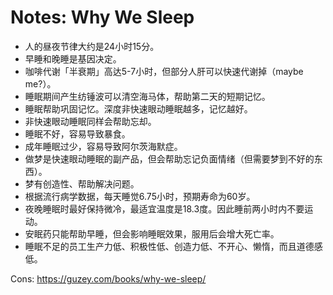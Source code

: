 # Notes: Why We Sleep

- 人的昼夜节律大约是24小时15分。
- 早睡和晚睡是基因决定。
- 咖啡代谢「半衰期」高达5-7小时，但部分人肝可以快速代谢掉（maybe me?）。
- 睡眠期间产生纺锤波可以清空海马体，帮助第二天的短期记忆。
- 睡眠帮助巩固记忆。深度非快速眼动睡眠越多，记忆越好。
- 非快速眼动睡眠同样会帮助忘却。
- 睡眠不好，容易导致暴食。
- 成年睡眠过少，容易导致阿尔茨海默症。
- 做梦是快速眼动睡眠的副产品，但会帮助忘记负面情绪（但需要梦到不好的东西）。
- 梦有创造性、帮助解决问题。
- 根据流行病学数据，每天睡觉6.75小时，预期寿命为60岁。
- 夜晚睡眠时最好保持微冷，最适宜温度是18.3度。因此睡前两小时内不要运动。
- 安眠药只能帮助早睡，但会影响睡眠效果，服用后会增大死亡率。
- 睡眠不足的员工生产力低、积极性低、创造力低、不开心、懒惰，而且道德感低。

Cons: <https://guzey.com/books/why-we-sleep/>
